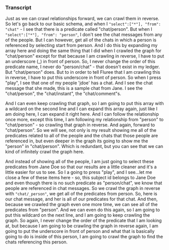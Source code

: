 ### Transcript

Just as we can crawl relationships forward, we can crawl them in reverse. So let's go back to our basic schema, and when I `"select":["*"], "from": "chat"` - I see that there is a predicate called "chat/person". But when I `"select":["*"], "from": "person"`, I don't see the chat messages from any of the people. But I can however, get all of the chats in which a person is referenced by selecting start from person. And I do this by expanding my array here and doing the same thing that I did when I crawled the graph for "chat/person" except for that because I am crawling in reverse, I have to put an underscore (_) in front of person. So, I never change the order of this predicate name, I never do "person/chat" - that doesn't exist in my ledger. But "chat/person" does. But to in order to tell Fluree that I am crawling this in reverse, I have to put this underscore in front of person. So when I press "play", I see that one of my people 'jdoe' has a chat. And I see the chat message that she made, this is a sample chat from Jane. I see the "chat/person", the "chat/instant", the "chat/comment"s.

And I can even keep crawling that graph, so I am going to put this array with a wildcard on the second line and I can expand this array again, just like I am doing here, I can expand it right here. And I can follow the relationship once more, except this time, I am following my relationship from "person" to "chat/person" - so crawling that graph in reverse. And again, forward to "chat/person". So we will see, not only is my result showing me all of the predicates related to all of the people and the chats that those people are referenced in, but even deeper in the graph its going to show me the "person" in "chat/person". Which is redundant, but you can see that we can kind of infinitely crawl the graph here.

And instead of showing all of the people, I am just going to select these predicates from Jane Doe so that our results are a little cleaner and it's a little easier for us to see. So I a going to press "play", and I see...let me close a few of these items here - so, this subject id belongs to Jane Doe and even though there is no such predicate as "person/chat", we know that people are referenced in chat messages. So we crawl the graph in reverse with `"chat/_person"`, we get all of the predicates from person. So, here is our chat message, and her is all of our predicates for that chat. And then, because we crawled the graph even one more time, we can see all of the predicates from "person". And we can even do this again, so I am going to put this wildcard on the next line, and I am going to keep crawling the graph. So again, I never change the order of the predicate that I am looking at, but because I am going to be crawling the graph in reverse again, I am going to put the underscore in front of person and what that is basically going to do is inside of this person, I am going to crawl the graph to find the chats referencing this person.
